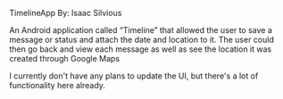 TimelineApp
By: Isaac Silvious

An Android application called “Timeline” that allowed the user to save a message or status and attach the date and location to it. The user could then go back and view each message as well as see the location it was created through Google Maps

I currently don't have any plans to update the UI, but there's a lot of functionality here already.